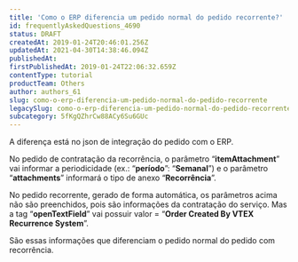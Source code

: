 ```yaml
---
title: 'Como o ERP diferencia um pedido normal do pedido recorrente?'
id: frequentlyAskedQuestions_4690
status: DRAFT
createdAt: 2019-01-24T20:46:01.256Z
updatedAt: 2021-04-30T14:38:46.094Z
publishedAt: 
firstPublishedAt: 2019-01-24T22:06:32.659Z
contentType: tutorial
productTeam: Others
author: authors_61
slug: como-o-erp-diferencia-um-pedido-normal-do-pedido-recorrente
legacySlug: como-o-erp-diferencia-um-pedido-normal-do-pedido-recorrente
subcategory: 5fKgQZhrCw88ACy6Su6GUc
---
```


A diferença está no json de integração do pedido com o ERP.

No pedido de contratação da recorrência, o parâmetro “__itemAttachment__” vai informar a periodicidade (ex.: “__período__”: “__Semanal__”) e o parâmetro “__attachments__” informará o tipo de anexo “__Recorrência__”.

No pedido recorrente, gerado de forma automática, os parâmetros acima não são preenchidos, pois são informações da contratação do serviço. Mas a tag “__openTextField__” vai possuir valor = “__Order Created By VTEX Recurrence System__”.

São essas informações que diferenciam o pedido normal do pedido com recorrência.

